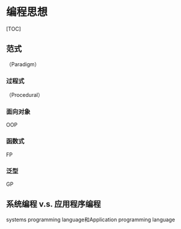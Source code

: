 # 编程思想

[TOC]

## 范式
（Paradigm）

### 过程式
（Procedural）

### 面向对象
OOP

### 函数式
FP

### 泛型
GP

## 系统编程 v.s. 应用程序编程
systems programming language和Application programming language